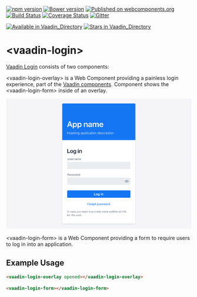 [![npm version](https://badgen.net/npm/v/@vaadin/vaadin-login)](https://www.npmjs.com/package/@vaadin/vaadin-login)
[![Bower version](https://badgen.net/github/release/vaadin/vaadin-login)](https://github.com/vaadin/vaadin-login/releases)
[![Published on webcomponents.org](https://img.shields.io/badge/webcomponents.org-published-blue.svg)](https://www.webcomponents.org/element/vaadin/vaadin-login)
[![Build Status](https://travis-ci.org/vaadin/vaadin-login.svg?branch=master)](https://travis-ci.org/vaadin/vaadin-login)
[![Coverage Status](https://coveralls.io/repos/github/vaadin/vaadin-login/badge.svg?branch=master)](https://coveralls.io/github/vaadin/vaadin-login?branch=master)
[![Gitter](https://badges.gitter.im/Join%20Chat.svg)](https://gitter.im/vaadin/web-components?utm_source=badge&utm_medium=badge&utm_campaign=pr-badge)

[![Available in Vaadin_Directory](https://img.shields.io/vaadin-directory/v/vaadinvaadin-login.svg)](https://vaadin.com/directory/component/vaadinvaadin-login)
[![Stars in Vaadin_Directory](https://img.shields.io/vaadin-directory/stars/vaadinvaadin-login.svg)](https://vaadin.com/directory/component/vaadinvaadin-login)

# &lt;vaadin-login&gt;
[Vaadin Login](https://vaadin.com/components/vaadin-login) consists of two components:

&lt;vaadin-login-overlay&gt; is a Web Component providing a painless login experience, part of the [Vaadin components](https://vaadin.com/components). Component shows the &lt;vaadin-login-form&gt; inside of an overlay.

[<img src="https://raw.githubusercontent.com/vaadin/vaadin-login/master/screenshot.png" width="700" alt="Screenshot of vaadin-login-overlay">](https://vaadin.com/components/vaadin-login)

&lt;vaadin-login-form&gt; is a Web Component providing a form to require users to log in into an application.

## Example Usage

```html
<vaadin-login-overlay opened></vaadin-login-overlay>
```

```html
<vaadin-login-form></vaadin-login-form>
```

